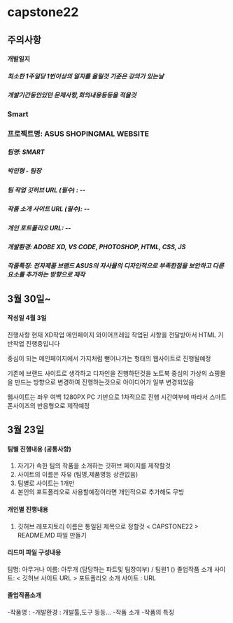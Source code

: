 # capstone22

## 주의사항
#### 개발일지
##### 최소한 1주일당 1번이상의 일지를 올릴것 기준은 강의가 있는날
##### 개발기간동안있던 문제사항,회의내용등등을 적을것

### Smart
### 프로젝트명: ASUS SHOPINGMAL WEBSITE
##### 팀명: SMART
##### 박민형 - 팀장
##### 팀 작업 깃허브 URL (필수) : --
##### 작품 소개 사이트 URL (필수): --
##### 개인 포트폴리오 URL: --
##### 개발환경: ADOBE XD, VS CODE, PHOTOSHOP, HTML, CSS, JS
##### 작품특징: 전자제품 브랜드 ASUS의 자사몰의 디자인적으로 부족한점을 보안하고 다른 요소를 추가하는 방향으로 제작 

## 3월 30일~
#### 작성일 4월 3일
진행사항
현재 XD작업 메인페이지 와이어프레임 작업된 사항을 전달받아서 HTML 기반작업 진행중입니다

중심이 되는 메인페이지에서 가지처럼 뻗어나가는 형태의 웹사이트로 진행될예정

기존에 브랜드 사이트로 생각하고 디자인을 진행하던것을 노트북 중심의 가상의 쇼핑몰을 만드는 방향으로 변경하여 진행하는것으로 아이디어가 일부 변경되었음

웹사이트는 좌우 여백 1280PX PC 기반으로 1차적으로 진행 시간여부에 따라서 스마트폰사이즈의 반응형으로 제작예정


## 3월 23일

#### 팀별 진행내용 (공통사항)
1. 자기가 속한 팀의 작품을 소개하는 깃허브 페이지를 제작할것
2. 사이트의 이름은 자유 (팀명,제품명등 상관없음)
3. 팀별로 사이트는 1개만
4. 본인의 포트폴리오로 사용할예정이라면 개인적으로 추가해도 무방

#### 개인별 진행내용
1. 깃허브 레포지토리 이름은 통일된 제목으로 정할것 < CAPSTONE22 > README.MD 파일 만들기

#### 리드미 파일 구성내용
팀명: 아무거나
이름: 아무개 (담당하는 파트및 팀장여부) / 팀원1 ()
졸업작품 소개 사이트: < 깃허브 사이트 URL >
포트폴리오 소개 사이트 : URL

#### 졸업작품소개
-작품명 : 
-개발환경 : 개발툴,도구 등등...
-작품 소개
-작품의 특징



